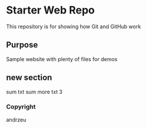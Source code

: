 # Starter Web Repo

This repository is for showing how Git and GitHub work

## Purpose

Sample website with plenty of files for demos

## new section
sum txt
sum more txt
3

### Copyright
andrzeu
